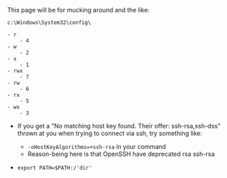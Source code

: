 This page will be for mucking around and the like:



`c:\Windows\System32\config\`

	- r
		- 4
	- w
		- 2
	- x
		- 1
	- rwx
		- 7
	- rw
		- 6
	- rx
		- 5
	- wx
		- 3

- If you get a "No matching host key found. Their offer: ssh-rsa,ssh-dss" thrown at you when trying to connect via ssh, try something like:
	- `-oHostKeyAlgorithms=+ssh-rsa` in your command
	- Reason-being here is that OpenSSH have deprecated rsa ssh-rsa

- `export PATH=$PATH:/'dir'`